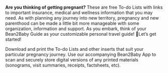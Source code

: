 **Are you thinking of getting pregnant?**
These are free To-do Lists with links to important insurance, medical and wellness information that you may need. As with planning any journey into new territory, pregnancy and new parenthood can be made a little bit more manageable with some organization, information and support. As you embark, think of your Bean2Baby Guide as your customizable personal travel guide! Let’s get started! 

Download and print the To-do Lists and other inserts that suit your particular pregnancy journey. Use our accompanying Bean2Baby App to scan and securely store digital versions of any printed materials (sonograms, visit summaries, receipts, factsheets, etc). 
